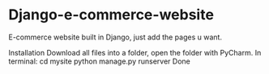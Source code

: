 # Django-e-commerce-website
E-commerce website built in Django, just add the pages u want.

Installation
Download all files into a folder, open the folder with PyCharm.
In terminal:
cd mysite
python manage.py runserver
Done



